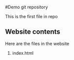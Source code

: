 #Demo git repository

This is the first file in repo

## Website contents

Here are the files in the website

1. index.html
